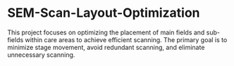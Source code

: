 # SEM-Scan-Layout-Optimization
This project focuses on optimizing the placement of main fields and sub-fields within care areas to achieve efficient scanning. The primary goal is to minimize stage movement, avoid redundant scanning, and eliminate unnecessary scanning.
